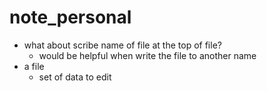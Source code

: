 # note_personal

- what about scribe name of file at the top of file?
	- would be helpful when write the file to another name
- a file
	- set of data to edit
